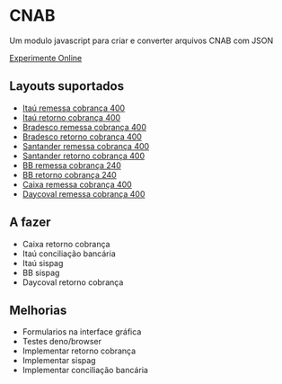 # CNAB
Um modulo javascript para criar e converter arquivos CNAB com JSON 

[Experimente Online](https://marcodpt.github.io/cnab/)

## Layouts suportados
 - [Itaú remessa cobrança 400](https://download.itau.com.br/bankline/layout_cobranca_400bytes_cnab_itau_mensagem.pdf)
 - [Itaú retorno cobrança 400](https://download.itau.com.br/bankline/layout_cobranca_400bytes_cnab_itau_mensagem.pdf)
 - [Bradesco remessa cobrança 400](https://banco.bradesco/assets/pessoajuridica/pdf/4008-524-0121-layout-cobranca-versao-portugues.pdf)
 - [Bradesco retorno cobrança 400](https://banco.bradesco/assets/pessoajuridica/pdf/4008-524-0121-layout-cobranca-versao-portugues.pdf)
 - [Santander remessa cobrança 400](http://suporte.basesoft.com.br/Download/Updates/Layout_CNAB_400_posicoes_Ver20_Out2009.pdf)
 - [Santander retorno cobrança 400](http://suporte.basesoft.com.br/Download/Updates/Layout_CNAB_400_posicoes_Ver20_Out2009.pdf)
 - [BB remessa cobrança 240](https://www.bb.com.br/docs/pub/emp/empl/dwn/CNAB240SegPQRSTY.pdf)
 - [BB retorno cobrança 240](https://www.bb.com.br/docs/pub/emp/empl/dwn/CNAB240SegPQRSTY.pdf)
 - [Caixa remessa cobrança 400](https://www.caixa.gov.br/Downloads/cobranca-caixa/Manual_de_Leiaute_de_Arquivo_Eletronico_CNAB_400.pdf)
 - [Daycoval remessa cobrança 400](https://www.bib.com.br/Download.aspx?Arquivo=uSSnjvYUyTt0wTSkhJ2HtQ==&usg=AOvVaw2eT39jsaJdSwCPHZBc5fYb)

## A fazer
 - Caixa retorno cobrança
 - Itaú conciliação bancária
 - Itaú sispag
 - BB sispag
 - Daycoval retorno cobrança

## Melhorias
 - Formularios na interface gráfica
 - Testes deno/browser
 - Implementar retorno cobrança
 - Implementar sispag
 - Implementar conciliação bancária
